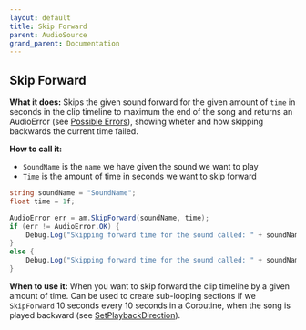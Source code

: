 ```yaml
---
layout: default
title: Skip Forward
parent: AudioSource
grand_parent: Documentation
---
```


## Skip Forward
**What it does:**
Skips the given sound forward for the given amount of ```time``` in seconds in the clip timeline to maximum the end of the song and returns an AudioError (see [Possible Errors](https://mathewhdyt.github.io/Unity-Audio-Manager/docs/documentation/index/#possible-errors)), showing wheter and how skipping backwards the current time failed.

**How to call it:**
- ```SoundName``` is the ```name``` we have given the sound we want to play
- ```Time``` is the amount of time in seconds we want to skip forward

```csharp
string soundName = "SoundName";
float time = 1f;

AudioError err = am.SkipForward(soundName, time);
if (err != AudioError.OK) {
    Debug.Log("Skipping forward time for the sound called: " + soundName + " by the value: " + time.ToString("0.00") + " failed with error id: " + err);
}
else {
    Debug.Log("Skipping forward time for the sound called: " + soundName + " by the value: " + time.ToString("0.00") + " succesfull");
}
```

**When to use it:**
When you want to skip forward the clip timeline by a given amount of time. Can be used to create sub-looping sections if we ```SkipForward``` 10 seconds every 10 seconds in a Coroutine, when the song is played backward (see [SetPlaybackDirection](https://mathewhdyt.github.io/Unity-Audio-Manager/docs/documentation/audiosource/set_playback_direction/)).
